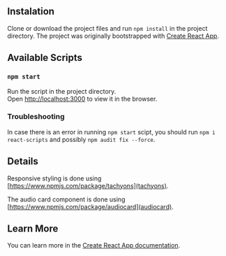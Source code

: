 
## Instalation

Clone or download the project files and run `npm install` in the project directory.
The project was originally bootstrapped with [Create React App](https://github.com/facebook/create-react-app).

## Available Scripts

### `npm start`

Run the script in the project directory.<br>
Open [http://localhost:3000](http://localhost:3000) to view it in the browser.

### Troubleshooting

In case there is an error in running `npm start` scipt, you should run `npm i react-scripts` and possibly `npm audit fix --force`.

## Details

Responsive styling is done using [https://www.npmjs.com/package/tachyons](tachyons).

The audio card component is done using [https://www.npmjs.com/package/audiocard](audiocard).

## Learn More

You can learn more in the [Create React App documentation](https://facebook.github.io/create-react-app/docs/getting-started).